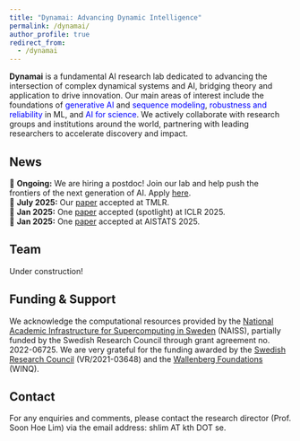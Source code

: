 ```yaml
---
title: "Dynamai: Advancing Dynamic Intelligence"
permalink: /dynamai/
author_profile: true
redirect_from:
  - /dynamai
---
```


**Dynamai** is a fundamental AI research lab dedicated to advancing the intersection of complex dynamical systems and AI, bridging theory and application to drive innovation. Our main areas of interest include the foundations of <span style="color: blue;">generative AI</span> and <span style="color: blue">sequence modeling</span>, <span style="color: blue">robustness and reliability</span> in ML, and <span style="color: blue">AI for science</span>. We actively collaborate with research groups and institutions around the world, partnering with leading researchers to accelerate discovery and impact. 
<br>

## News
📣 **Ongoing:** We are hiring a postdoc! Join our lab and help push the frontiers of the next generation of AI. Apply [here](https://academicjobsonline.org/ajo/jobs/30017).
<br>
📣 **July 2025:** Our [paper](https://arxiv.org/abs/2410.03229) accepted at TMLR.
<br>
📣 **Jan 2025:** One [paper](https://openreview.net/forum?id=wkHcXDv7cv) accepted (spotlight) at ICLR 2025.
<br>
📣 **Jan 2025:** One [paper](https://arxiv.org/abs/2212.00228) accepted at AISTATS 2025.
<br>

## Team
Under construction! 
<br>

## Funding & Support 
We acknowledge the computational resources provided by the [National Academic Infrastructure for Supercomputing in Sweden](https://www.naiss.se/) (NAISS), partially funded by the Swedish Research Council through grant agreement no. 2022-06725. We are very grateful for the funding awarded by the [Swedish Research Council](https://www.vr.se/english.html) (VR/2021-03648) and the [Wallenberg Foundations](https://www.wallenberg.org/en) (WINQ).
<br>

## Contact 
For any enquiries and comments, please contact the research director (Prof. Soon Hoe Lim) via the email address: shlim AT kth DOT se. 
